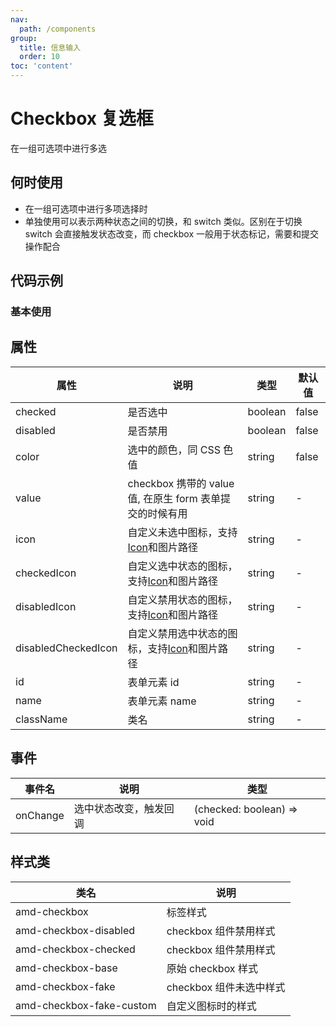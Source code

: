 ```yaml
---
nav:
  path: /components
group:
  title: 信息输入
  order: 10
toc: 'content'
---
```


# Checkbox 复选框
在一组可选项中进行多选
## 何时使用
- 在一组可选项中进行多项选择时
- 单独使用可以表示两种状态之间的切换，和 switch 类似。区别在于切换 switch 会直接触发状态改变，而 checkbox 一般用于状态标记，需要和提交操作配合



## 代码示例

### 基本使用
<code src='../../demo/pages/Checkbox'></code>

## 属性
    
| 属性 |  说明 | 类型 | 默认值 |
| -----|-----|-----|-----|
| checked | 是否选中  | boolean | false |
| disabled | 是否禁用  | boolean | false |
| color | 选中的颜色，同 CSS 色值 | string | false |
| value | checkbox 携带的 value 值, 在原生 form 表单提交的时候有用 | string | - |
| icon | 自定义未选中图标，支持[Icon](./icon#代码示例)和图片路径 | string | - |
| checkedIcon | 自定义选中状态的图标，支持[Icon](./icon#代码示例)和图片路径  | string | - |
| disabledIcon | 自定义禁用状态的图标，支持[Icon](./icon#代码示例)和图片路径 | string | - |
| disabledCheckedIcon | 自定义禁用选中状态的图标，支持[Icon](./icon#代码示例)和图片路径 | string | - |
| id | 表单元素 id | string | - |
| name | 表单元素 name  | string | - | 
| className | 类名| string | - |



## 事件

| 事件名 | 说明 | 类型 |
| -----|-----|-----|
| onChange | 选中状态改变，触发回调 | (checked: boolean) => void|

## 样式类

| 类名 | 说明 |
| -----|-----|
| amd-checkbox | 标签样式 |
| amd-checkbox-disabled | checkbox 组件禁用样式 |
| amd-checkbox-checked | checkbox 组件禁用样式 |
| amd-checkbox-base | 原始 checkbox 样式 |
| amd-checkbox-fake | checkbox 组件未选中样式 |
| amd-checkbox-fake-custom | 自定义图标时的样式 |
